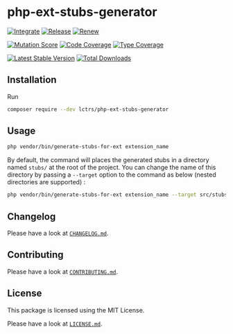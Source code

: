 # php-ext-stubs-generator

[![Integrate](https://github.com/Lctrs/php-ext-stubs-generator/workflows/Integrate/badge.svg)](https://github.com/Lctrs/php-ext-stubs-generator/actions)
[![Release](https://github.com/Lctrs/php-ext-stubs-generator/workflows/Release/badge.svg)](https://github.com/Lctrs/php-ext-stubs-generator/actions)
[![Renew](https://github.com/Lctrs/php-ext-stubs-generator/workflows/Renew/badge.svg)](https://github.com/Lctrs/php-ext-stubs-generator/actions)

[![Mutation Score](https://img.shields.io/endpoint?url=https%3A%2F%2Fbadge-api.stryker-mutator.io%2Fgithub.com%2FLctrs%2Fphp-ext-stubs-generator%2Fmaster)](https://dashboard.stryker-mutator.io/reports/github.com/Lctrs/php-ext-stubs-generator/master)
[![Code Coverage](https://codecov.io/gh/Lctrs/php-ext-stubs-generator/branch/master/graph/badge.svg)](https://codecov.io/gh/Lctrs/php-ext-stubs-generator)
[![Type Coverage](https://shepherd.dev/github/Lctrs/php-ext-stubs-generator/coverage.svg)](https://shepherd.dev/github/Lctrs/php-ext-stubs-generator)

[![Latest Stable Version](https://img.shields.io/packagist/v/Lctrs/php-ext-stubs-generator?style=flat-square)](https://packagist.org/packages/Lctrs/php-ext-stubs-generator)
[![Total Downloads](https://img.shields.io/packagist/dt/Lctrs/php-ext-stubs-generator?style=flat-square)](https://packagist.org/packages/Lctrs/php-ext-stubs-generator)

## Installation

Run

```sh
composer require --dev lctrs/php-ext-stubs-generator
```

## Usage

```sh
php vendor/bin/generate-stubs-for-ext extension_name
```

By default, the command will places the generated stubs in a directory named `stubs/` at the root of the project. 
You can change the name of this directory by passing a `--target` option to the command as below (nested directories are supported) : 

```sh
php vendor/bin/generate-stubs-for-ext extension_name --target src/stubs/
```

## Changelog

Please have a look at [`CHANGELOG.md`](CHANGELOG.md).

## Contributing

Please have a look at [`CONTRIBUTING.md`](.github/CONTRIBUTING.md).

## License

This package is licensed using the MIT License.

Please have a look at [`LICENSE.md`](LICENSE.md).
